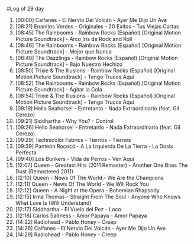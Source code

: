 #Log of 29 day

1. [00:00] Caifanes - El Nervio Del Volcán - Ayer Me Dijo Un Ave
1. [08:21] Enanitos Verdes - Originales - 20 Exitos - Tus Viejas Cartas
1. [08:45] The Rainbooms - Rainbow Rocks (Español) [Original Motion Picture Soundtrack] - Arco Iris de Rock and Roll
1. [08:46] The Rainbooms - Rainbow Rocks (Español) [Original Motion Picture Soundtrack] - Mejor que Nunca
1. [08:48] The Dazzlings - Rainbow Rocks (Español) [Original Motion Picture Soundtrack] - Bajo Nuestro Hechizo
1. [08:50] Trixie & The Illusions - Rainbow Rocks (Español) [Original Motion Picture Soundtrack] - Tengo Trucos Aquí
1. [08:52] The Rainbooms - Rainbow Rocks (Español) [Original Motion Picture Soundtrack] - Agitar la Cola
1. [08:54] Trixie & The Illusions - Rainbow Rocks (Español) [Original Motion Picture Soundtrack] - Tengo Trucos Aquí
1. [09:19] Hello Seahorse! - Entretanto - Nada Extraordinario (feat. Gil Cerezo)
1. [09:21] Siddhartha - Why You? - Control
1. [09:26] Hello Seahorse! - Entretanto - Nada Extraordinario (feat. Gil Cerezo)
1. [09:29] Technicolor Fabrics - Tiernos - Tiernos
1. [09:39] Panteón Rococó - A La Izquierda De La Tierra - La Dosis Perfecta
1. [09:40] Los Bunkers - Vida de Perros - Ven Aquí
1. [12:07] Queen - Greatest Hits (2011 Remaster) - Another One Bites The Dust (Remastered 2011)
1. [12:10] Queen - News Of The World - We Are the Champions
1. [12:11] Queen - News Of The World - We Will Rock You
1. [12:12] Queen - A Night at the Opera - Bohemian Rhapsody
1. [12:15] Irma Thomas - Straight From The Soul - Anyone Who Knows What Love Is (Will Understand)
1. [12:17] Siddhartha - El Vuelo del Pez - Loco
1. [12:18] Carlos Sadness - Amor Papaya - Amor Papaya
1. [14:22] Radiohead - Pablo Honey - Creep
1. [14:26] Caifanes - El Nervio Del Volcán - Ayer Me Dijo Un Ave
1. [14:29] Radiohead - Pablo Honey - Creep
